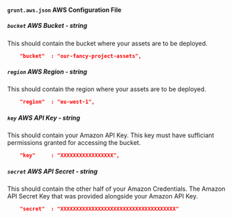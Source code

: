 #### `grunt.aws.json` AWS Configuration File
##### `bucket` AWS Bucket *- string*
This should contain the bucket where your assets are to be deployed.
```json
	"bucket"  : "our-fancy-project-assets",
```
##### `region` AWS Region *- string*
This should contain the region where your assets are to be deployed.
```json
	"region"  : "eu-west-1",
```
##### `key` AWS API Key *- string*
This should contain your Amazon API Key. This key must have sufficiant permissions granted for accessing the bucket.
```json
	"key"     : "XXXXXXXXXXXXXXXXX",
```
##### `secret` AWS API Secret *- string*
This should contain the other half of your Amazon Credentials. The Amazon API Secret Key that was provided alongside your Amazon API Key. 
```json
	"secret"  : "XXXXXXXXXXXXXXXXXXXXXXXXXXXXXXXXXXXXX"
```